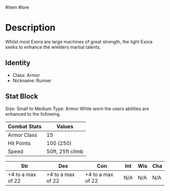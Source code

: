 #item #lore 
# Description
Whilst most Exora are large machines of great strength, the light Exora seeks to enhance the wielders martial talents.
## Identity
- Class: Armor
- Nickname: Runner

## Stat Block
Size: Small to Medium
Type: Armor
While worn the users abilities are enhanced to the following.

| Combat Stats | Values           |
| ------------ | ---------------- |
| Armor Class  | 15               |
| Hit Points   | 100 (250)        |
| Speed        | 50ft, 25ft climb | 

| Str               | Dex               | Con               | Int | Wis | Cha |
| ----------------- | ----------------- | ----------------- | --- | --- | --- |
| +4 to a max of 22 | +4 to a max of 22 | +4 to a max of 22 | N/A | N/A | N/A |

